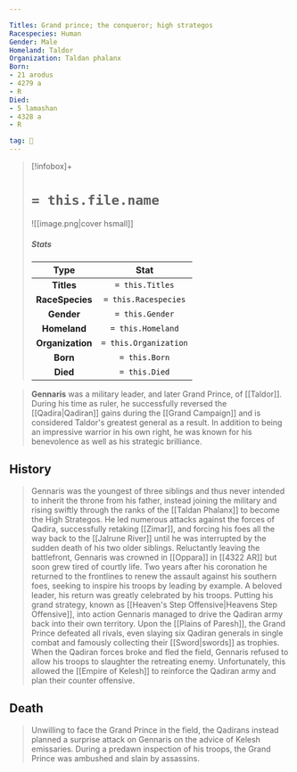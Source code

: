 ```yaml
---

Titles: Grand prince; the conqueror; high strategos
Racespecies: Human
Gender: Male
Homeland: Taldor
Organization: Taldan phalanx
Born:
- 21 arodus
- 4279 a
- R
Died:
- 5 lamashan
- 4328 a
- R

tag: 👤️
---
```


> [!infobox]+
> #  `= this.file.name`
> ![[image.png|cover hsmall]]
> ##### Stats
> Type | Stat |
> :---: |:---:|
> **Titles** | `= this.Titles` |
> **RaceSpecies** | `= this.Racespecies` |
> **Gender** | `= this.Gender` |
> **Homeland** | `= this.Homeland` |
> **Organization** | `= this.Organization` |
> **Born** | `= this.Born` |
> **Died** | `= this.Died` |



> **Gennaris** was a military leader, and later Grand Prince, of [[Taldor]]. During his time as ruler, he successfully reversed the [[Qadira|Qadiran]] gains during the [[Grand Campaign]] and is considered Taldor's greatest general as a result. In addition to being an impressive warrior in his own right, he was known for his benevolence as well as his strategic brilliance.


## History

> Gennaris was the youngest of three siblings and thus never intended to inherit the throne from his father, instead joining the military and rising swiftly through the ranks of the [[Taldan Phalanx]] to become the High Strategos. He led numerous attacks against the forces of Qadira, successfully retaking [[Zimar]], and forcing his foes all the way back to the [[Jalrune River]] until he was interrupted by the sudden death of his two older siblings. 
> Reluctantly leaving the battlefront, Gennaris was crowned in [[Oppara]] in [[4322 AR]] but soon grew tired of courtly life. Two years after his coronation he returned to the frontlines to renew the assault against his southern foes, seeking to inspire his troops by leading by example. A beloved leader, his return was greatly celebrated by his troops.
> Putting his grand strategy, known as [[Heaven's Step Offensive|Heavens Step Offensive]], into action Gennaris managed to drive the Qadiran army back into their own territory. Upon the [[Plains of Paresh]], the Grand Prince defeated all rivals, even slaying six Qadiran generals in single combat and famously collecting their [[Sword|swords]] as trophies. When the Qadiran forces broke and fled the field, Gennaris refused to allow his troops to slaughter the retreating enemy. Unfortunately, this allowed the [[Empire of Kelesh]] to reinforce the Qadiran army and plan their counter offensive.


## Death

> Unwilling to face the Grand Prince in the field, the Qadirans instead planned a surprise attack on Gennaris on the advice of Kelesh emissaries. During a predawn inspection of his troops, the Grand Prince was ambushed and slain by assassins.








